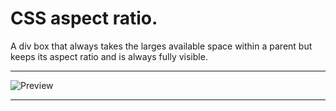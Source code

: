 # CSS aspect ratio.

A div box that always takes the larges available space within a parent but keeps its aspect ratio and is always fully visible.

---

![Preview](/preview.jpg)

---